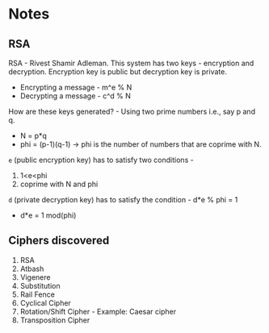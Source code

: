 # Notes 


## RSA

RSA - Rivest Shamir Adleman. This system has two keys - encryption and decryption. Encryption key is public but decryption key is private.

- Encrypting a message - m^e % N 
- Decrypting a message - c^d % N

How are these keys generated? - Using two prime numbers i.e., say p and q.

- N = p*q
- phi = (p-1)(q-1) -> phi is the number of numbers that are coprime with N.

`e` (public encryption key) has to satisfy two conditions -

1. 1<e<phi
2. coprime with N and phi

`d` (private decryption key) has to satisfy the condition - d*e % phi = 1

- d*e = 1 mod(phi)

## Ciphers discovered

1. RSA
2. Atbash 
3. Vigenere 
4. Substitution
5. Rail Fence 
6. Cyclical Cipher 
7. Rotation/Shift Cipher - Example: Caesar cipher
8. Transposition Cipher